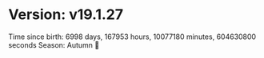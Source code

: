 # Version: v19.1.27
Time since birth: 6998 days, 167953 hours, 10077180 minutes, 604630800 seconds
Season: Autumn 🍁
